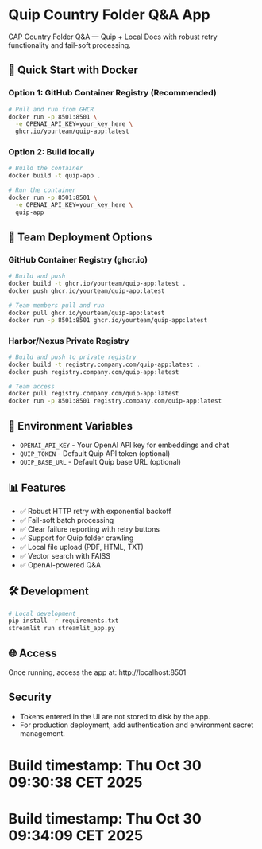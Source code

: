 # Quip Country Folder Q&A App

CAP Country Folder Q&A — Quip + Local Docs with robust retry functionality and fail-soft processing.

## 🚀 Quick Start with Docker

### Option 1: GitHub Container Registry (Recommended)

```bash
# Pull and run from GHCR
docker run -p 8501:8501 \
  -e OPENAI_API_KEY=your_key_here \
  ghcr.io/yourteam/quip-app:latest
```

### Option 2: Build locally

```bash
# Build the container
docker build -t quip-app .

# Run the container
docker run -p 8501:8501 \
  -e OPENAI_API_KEY=your_key_here \
  quip-app
```

## 🏢 Team Deployment Options

### GitHub Container Registry (ghcr.io)
```bash
# Build and push
docker build -t ghcr.io/yourteam/quip-app:latest .
docker push ghcr.io/yourteam/quip-app:latest

# Team members pull and run
docker pull ghcr.io/yourteam/quip-app:latest
docker run -p 8501:8501 ghcr.io/yourteam/quip-app:latest
```

### Harbor/Nexus Private Registry
```bash
# Build and push to private registry
docker build -t registry.company.com/quip-app:latest .
docker push registry.company.com/quip-app:latest

# Team access
docker pull registry.company.com/quip-app:latest
docker run -p 8501:8501 registry.company.com/quip-app:latest
```

## 🔑 Environment Variables

- `OPENAI_API_KEY` - Your OpenAI API key for embeddings and chat
- `QUIP_TOKEN` - Default Quip API token (optional)
- `QUIP_BASE_URL` - Default Quip base URL (optional)

## 📊 Features

- ✅ Robust HTTP retry with exponential backoff
- ✅ Fail-soft batch processing
- ✅ Clear failure reporting with retry buttons
- ✅ Support for Quip folder crawling
- ✅ Local file upload (PDF, HTML, TXT)
- ✅ Vector search with FAISS
- ✅ OpenAI-powered Q&A

## 🛠️ Development

```bash
# Local development
pip install -r requirements.txt
streamlit run streamlit_app.py
```

## 🌐 Access

Once running, access the app at: http://localhost:8501

## Security
- Tokens entered in the UI are not stored to disk by the app.
- For production deployment, add authentication and environment secret management.
# Build timestamp: Thu Oct 30 09:30:38 CET 2025
# Build timestamp: Thu Oct 30 09:34:09 CET 2025
